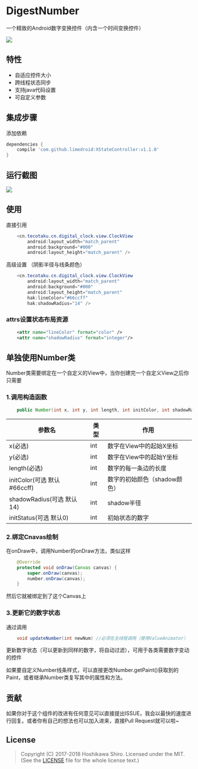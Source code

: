 # DigestNumber
一个精致的Android数字变换控件（内含一个时间变换控件）

[![](https://jitpack.io/v/limedroid/XStateController.svg)](https://jitpack.io/#limedroid/XStateController)

## 特性

* 自适应控件大小
* 跨线程状态同步
* 支持java代码设置
* 可自定义参数

## 集成步骤

添加依赖

```groovy
dependencies {
    compile 'com.github.limedroid:XStateController:v1.1.0'
}
```

## 运行截图
![](https://github.com/SinoReimu/DigitalNumber-android/blob/master/screenshot/screen.gif)

## 使用

直接引用

```java
    <cn.tecotaku.cn.digital_clock.view.ClockView
        android:layout_width="match_parent"
        android:background="#000"
        android:layout_height="match_parent" />
```
高级设置 （阴影半径与线条颜色）
```java
    <cn.tecotaku.cn.digital_clock.view.ClockView
        android:layout_width="match_parent"
        android:background="#000"
        android:layout_height="match_parent"
        hak:lineColor="#66ccff"
        hak:shadowRadius="14" />
```

### attrs设置状态布局资源


```xml
    <attr name="lineColor" format="color" />
    <attr name="shadowRadius" format="integer"/>
```

## 单独使用Number类
Number类需要绑定在一个自定义的View中，当你创建完一个自定义View之后你只需要
### 1.调用构造函数
```java
    public Number(int x, int y, int length, int initColor, int shadowRadius,int initStatus)
```
参数名 | 类型 | 作用
------------ | ------------- | ------------
x(必选) | int | 数字在View中的起始X坐标
y(必选) | int | 数字在View中的起始Y坐标
length(必选) | int | 数字的每一条边的长度 |
initColor(可选 默认#66ccff) | int | 数字的初始颜色（shadow颜色）
shadowRadius(可选 默认14) | int | shadow半径
initStatus(可选 默认0) | int | 初始状态的数字

### 2.绑定Cnavas绘制
在onDraw中，调用Number的onDraw方法，类似这样
```java
    @Override
    protected void onDraw(Canvas canvas) {
        super.onDraw(canvas);
        number.onDraw(canvas);
    }
```
然后它就被绑定到了这个Canvas上

### 3.更新它的数字状态
通过调用
```java
    void updateNumber(int newNum) //必须在主线程调用（使用ValueAnimator）
```
更新数字状态（可以更新到同样的数字，将自动过滤），可用于各类需要数字变动的控件

如果要自定义Number线条样式，可以直接更改Number.getPaint()获取到的Paint，或者继承Number类复写其中的属性和方法。

## 贡献
如果你对于这个组件的改进有任何意见可以直接提出ISSUE，我会以最快的速度进行回复。或者你有自己的想法也可以加入进来，直接Pull Request就可以啦~

## License
> Copyright (C) 2017-2018 Hoshikawa Shiro.
> Licensed under the MIT.
> (See the [LICENSE](https://github.com/SinoReimu/DigitalNumber-android/blob/master/LICENSE) file for the whole license text.)
